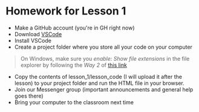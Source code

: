 # Homework for Lesson 1

* Make a GitHub account (you're in GH right now)
* Download [VSCode](https://code.visualstudio.com/Download)
* Install VSCode
* Create a project folder where you store all your code on your computer

> On Windows, make sure you *enable: Show file extensions* in the file explorer by following the *Way 2* of [this link](https://www.partitionwizard.com/partitionmanager/show-file-extensions-windows-10.html)
* Copy the contents of lesson_1/lesson_code (I will upload it after the lesson) to your project folder and run the HTML file in your browser.
* Join our Messenger group (important announcements and general help goes there)
* Bring your computer to the classroom next time